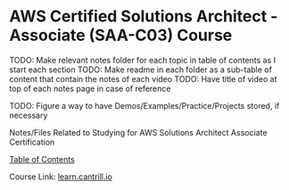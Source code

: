 # AWS Certified Solutions Architect - Associate (SAA-C03) Course

TODO: Make relevant notes folder for each topic in table of contents as I start each section
TODO: Make readme in each folder as a sub-table of content that contain the notes of each video
TODO: Have title of video at top of each notes page in case of reference

TODO: Figure a way to have Demos/Examples/Practice/Projects stored, if necessary

Notes/Files Related to Studying for AWS Solutions Architect Associate Certification

[Table of Contents](notes/README.md)

Course Link: [learn.cantrill.io](https://learn.cantrill.io)
